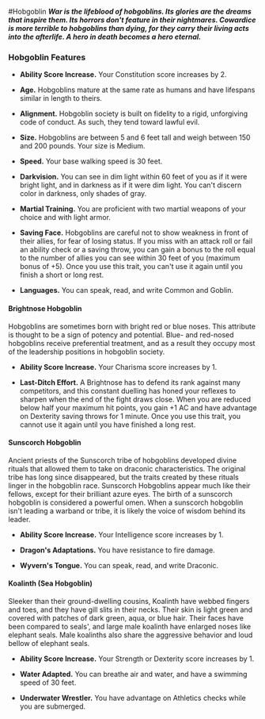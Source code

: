 #Hobgoblin
***War is the lifeblood of hobgoblins. Its glories are the dreams that inspire them. Its horrors don't feature in their nightmares. Cowardice is more terrible to hobgoblins than dying, for they carry their living acts into the afterlife. A hero in death becomes a hero eternal.***

### Hobgoblin Features
- **Ability Score Increase.** Your Constitution score increases by 2.

- **Age.** Hobgoblins mature at the same rate as humans and have lifespans similar in length to theirs.

- **Alignment.** Hobgoblin society is built on fidelity to a rigid, unforgiving code of conduct. As such, they tend toward lawful evil.

- **Size.** Hobgoblins are between 5 and 6 feet tall and weigh between 150 and 200 pounds. Your size is Medium.

- **Speed.** Your base walking speed is 30 feet.

- **Darkvision.** You can see in dim light within 60 feet of you as if it were bright light, and in darkness as if it were dim light. You can't discern color in darkness, only shades of gray.

- **Martial Training.** You are proficient with two martial weapons of your choice and with light armor.

- **Saving Face.** Hobgoblins are careful not to show weakness in front of their allies, for fear of losing status. If you miss with an attack roll or fail an ability check or a saving throw, you can gain a bonus to the roll equal to the number of allies you can see within 30 feet of you (maximum bonus of +5). Once you use this trait, you can't use it again until you finish a short or long rest.

- **Languages.** You can speak, read, and write Common and Goblin.

#### Brightnose Hobgoblin
Hobgoblins are sometimes born with bright red or blue noses. This attribute is thought to be a sign of potency and potential. Blue- and red-nosed hobgoblins receive preferential treatment, and as a result they occupy most of the leadership positions in hobgoblin society.

- **Ability Score Increase.** Your Charisma score increases by 1.

- **Last-Ditch Effort.** A Brightnose has to defend its rank against many competitors, and this constant duelling has honed your reflexes to sharpen when the end of the fight draws close. When you are reduced below half your maximum hit points, you gain +1 AC and have advantage on Dexterity saving throws for 1 minute. Once you use this trait, you cannot use it again until you have finished a long rest. 

#### Sunscorch Hobgoblin
Ancient priests of the Sunscorch tribe of hobgoblins developed divine rituals that allowed them to take on draconic characteristics. The original tribe has long since disappeared, but the traits created by these rituals linger in the hobgoblin race. Sunscorch Hobgoblins appear much like their fellows, except for their brilliant azure eyes. The birth of a sunscorch hobgoblin is considered a powerful omen. When a sunscorch hobgoblin isn't leading a warband or tribe, it is likely the voice of wisdom behind its leader.

- **Ability Score Increase.** Your Intelligence score increases by 1.

- **Dragon's Adaptations.** You have resistance to fire damage.

- **Wyvern's Tongue.** You can speak, read, and write Draconic.

#### Koalinth (Sea Hobgoblin)
Sleeker than their ground-dwelling cousins, Koalinth have webbed fingers and toes, and they have gill slits in their necks. Their skin is light green and covered with patches of dark green, aqua, or blue hair. Their faces have been compared to seals', and large male koalinth have enlarged noses like elephant seals. Male koalinths also share the aggressive behavior and loud bellow of elephant seals.

- **Ability Score Increase.** Your Strength or Dexterity score increases by 1.

- **Water Adapted.** You can breathe air and water, and have a swimming speed of 30 feet.

- **Underwater Wrestler.** You have advantage on Athletics checks while you are submerged.